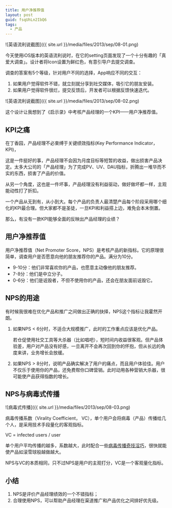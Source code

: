```yaml
---
title: 用户净推荐值
layout: post
guid: fsqUhLn2IbQ6
tags:
  - 产品
---
```

<span class="image-800">![英语流利说截图]({{ site.url }}/media/files/2013/sep/08-01.png)</span>

今天使用iOS版本的英语流利说时，在它的setting页面发现了一个十分有趣的「真爱大调查」。设计者将Icon设置为鲜红色，有意引导户去提交调查。

调查的答案有5个等级，针对用户不同的选择，App响应不同的交互：

1. 如果用户觉得软件不错，就立刻就分享到社交媒体，吸引它的朋友安装。
2. 如果用户觉得软件很烂，提交反馈后，开发者可以根据反馈快速迭代。

<span class="image-800">![英语流利说截图]({{ site.url }}/media/files/2013/sep/08-02.png)</span>

这个设计让我想到了《启示录》中考核产品经理的一个KPI——用户净推荐值。


## KPI之痛

在丁香园，产品经理不必束缚于关键绩效指标(Key Performance Indicator，KPI)，

这是一件挺好的事，产品经理不会因为月度目标等短暂的收益，做出损害产品决定。太多大公司的「产品经理」为了完成PV、UV、DAU指标，折腾出一堆华而不实的东西，损害了产品的价值。

从另一个角度，这也是一件坏事，产品经理没有利益驱动，做好做坏都一样，主观能动性打了折扣。

一个产品从无到有，从小到大。每个产品的负责人最清楚产品每个阶段采用哪个细化的KPI最合理。但大家都不是圣徒，一旦KPI和利益搭上边，难免会本末倒置。

那么，有没有一款KPI能够全面的反映出产品经理的业绩？

## 用户净推荐值

用户净推荐值（Net Promoter Score，NPS）是考核产品的新指标。它的原理很简单，调查用户是否愿意向他的朋友推荐你的产品。满分为10分。

* 9-10分：他们非常喜欢你的产品，也愿意主动像他的朋友推荐。
* 7-8分：他们是中立分子。
* 0-6分：他们是诋毁者，不但不使用你的产品，还会在朋友面前诋毁它。

## NPS的用途

有时候我很难在优化产品和推广之间做出正确的抉择，NPS这个指标让我霍然开朗。

1. 如果NPS < 6分时，不适合大规模推广，此时的工作重点应该是优化产品。

	若仓促使用社交工具等大杀器（比如唱吧），短时间内收益很客观。但产品体验差，用户对产品没有好感，一旦离开不会再次回到你的怀抱，但从长远的角度来讲，业务增长会放缓。
	
2. 如果NPS > 8分时，说明产品确实解决了用户的痛点，而且用户体验佳。用户不仅乐于使用你的产品，还免费帮你口碑营销。此时动用各种营销大杀器，很可能使产品获得指数的增长。


## NPS与病毒式传播

<span class="image-800">![病毒式传播]({{ site.url }}/media/files/2013/sep/08-03.png)</span>

病毒传播系数（Virality Coefficient， VC），单个用户会将病毒（产品）传播给几个人，是采用技术手段量化的客观指标。

VC = infected users / user 

单个用户平均传播的越多，系数越大，此时配合一些[病毒传播奇技淫巧](http://techcrunch.com/2011/12/26/eight-ways-go-viral/)，很快就能使产品如滚雪球般越做越大。

NPS与VC的本质相同，只不过NPS是用户的主观打分，VC是一个客观量化指标。


## 小结

1. NPS是评价产品经理绩效的一个不错指标；
2. 合理使用NPS，可以帮助产品经理在渠道推广和产品优化之间排好优先级。
